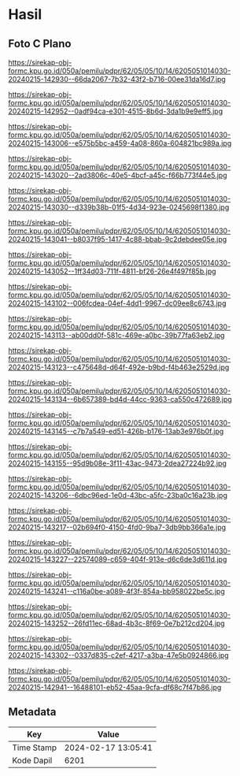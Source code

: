# Hasil

## Foto C Plano

https://sirekap-obj-formc.kpu.go.id/050a/pemilu/pdpr/62/05/05/10/14/6205051014030-20240215-142930--66da2067-7b32-43f2-b716-00ee31da16d7.jpg

https://sirekap-obj-formc.kpu.go.id/050a/pemilu/pdpr/62/05/05/10/14/6205051014030-20240215-142952--0adf94ca-e301-4515-8b6d-3da1b9e9eff5.jpg

https://sirekap-obj-formc.kpu.go.id/050a/pemilu/pdpr/62/05/05/10/14/6205051014030-20240215-143006--e575b5bc-a459-4a08-860a-604821bc989a.jpg

https://sirekap-obj-formc.kpu.go.id/050a/pemilu/pdpr/62/05/05/10/14/6205051014030-20240215-143020--2ad3806c-40e5-4bcf-a45c-f66b773f44e5.jpg

https://sirekap-obj-formc.kpu.go.id/050a/pemilu/pdpr/62/05/05/10/14/6205051014030-20240215-143030--d339b38b-01f5-4d34-923e-0245698f1380.jpg

https://sirekap-obj-formc.kpu.go.id/050a/pemilu/pdpr/62/05/05/10/14/6205051014030-20240215-143041--b8037f95-1417-4c88-bbab-9c2debdee05e.jpg

https://sirekap-obj-formc.kpu.go.id/050a/pemilu/pdpr/62/05/05/10/14/6205051014030-20240215-143052--1ff34d03-711f-4811-bf26-26e4f497f85b.jpg

https://sirekap-obj-formc.kpu.go.id/050a/pemilu/pdpr/62/05/05/10/14/6205051014030-20240215-143102--006fcdea-04ef-4dd1-9967-dc09ee8c6743.jpg

https://sirekap-obj-formc.kpu.go.id/050a/pemilu/pdpr/62/05/05/10/14/6205051014030-20240215-143113--ab00dd0f-581c-469e-a0bc-39b77fa63eb2.jpg

https://sirekap-obj-formc.kpu.go.id/050a/pemilu/pdpr/62/05/05/10/14/6205051014030-20240215-143123--c475648d-d64f-492e-b9bd-f4b463e2529d.jpg

https://sirekap-obj-formc.kpu.go.id/050a/pemilu/pdpr/62/05/05/10/14/6205051014030-20240215-143134--6b657389-bd4d-44cc-9363-ca550c472689.jpg

https://sirekap-obj-formc.kpu.go.id/050a/pemilu/pdpr/62/05/05/10/14/6205051014030-20240215-143145--c7b7a549-ed51-426b-b176-13ab3e976b0f.jpg

https://sirekap-obj-formc.kpu.go.id/050a/pemilu/pdpr/62/05/05/10/14/6205051014030-20240215-143155--95d9b08e-3f11-43ac-9473-2dea27224b92.jpg

https://sirekap-obj-formc.kpu.go.id/050a/pemilu/pdpr/62/05/05/10/14/6205051014030-20240215-143206--6dbc96ed-1e0d-43bc-a5fc-23ba0c16a23b.jpg

https://sirekap-obj-formc.kpu.go.id/050a/pemilu/pdpr/62/05/05/10/14/6205051014030-20240215-143217--02b694f0-4150-4fd0-9ba7-3db9bb366a1e.jpg

https://sirekap-obj-formc.kpu.go.id/050a/pemilu/pdpr/62/05/05/10/14/6205051014030-20240215-143227--22574089-c659-404f-913e-d6c6de3d611d.jpg

https://sirekap-obj-formc.kpu.go.id/050a/pemilu/pdpr/62/05/05/10/14/6205051014030-20240215-143241--c116a0be-a089-4f3f-854a-bb958022be5c.jpg

https://sirekap-obj-formc.kpu.go.id/050a/pemilu/pdpr/62/05/05/10/14/6205051014030-20240215-143252--26fd11ec-68ad-4b3c-8f69-0e7b212cd204.jpg

https://sirekap-obj-formc.kpu.go.id/050a/pemilu/pdpr/62/05/05/10/14/6205051014030-20240215-143302--0337d835-c2ef-4217-a3ba-47e5b0924866.jpg

https://sirekap-obj-formc.kpu.go.id/050a/pemilu/pdpr/62/05/05/10/14/6205051014030-20240215-142941--16488101-eb52-45aa-9cfa-df68c7f47b86.jpg


## Metadata

| Key        | Value               |
| ---------- | ------------------- |
| Time Stamp | 2024-02-17 13:05:41 |
| Kode Dapil | 6201                |



